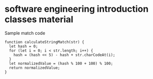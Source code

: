 # software engineering introduction classes material


Sample match code


```
function calculateStringMatch(str) {
  let hash = 0;
  for (let i = 0; i < str.length; i++) {
    hash = (hash << 5) - hash + str.charCodeAt(i);
  }
  let normalizedValue = (hash % 100 + 100) % 100;
  return normalizedValue;
}
```
